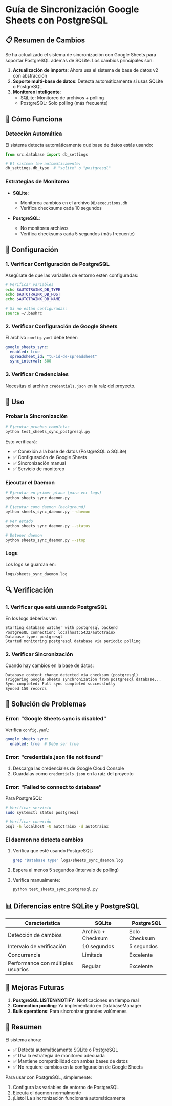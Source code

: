 # Guía de Sincronización Google Sheets con PostgreSQL

## 📋 Resumen de Cambios

Se ha actualizado el sistema de sincronización con Google Sheets para soportar PostgreSQL además de SQLite. Los cambios principales son:

1. **Actualización de imports**: Ahora usa el sistema de base de datos v2 con abstracción
2. **Soporte multi-base de datos**: Detecta automáticamente si usas SQLite o PostgreSQL
3. **Monitoreo inteligente**: 
   - SQLite: Monitoreo de archivos + polling
   - PostgreSQL: Solo polling (más frecuente)

## 🚀 Cómo Funciona

### Detección Automática

El sistema detecta automáticamente qué base de datos estás usando:

```python
from src.database import db_settings

# El sistema lee automáticamente:
db_settings.db_type  # "sqlite" o "postgresql"
```

### Estrategias de Monitoreo

- **SQLite**: 
  - Monitorea cambios en el archivo `DB/executions.db`
  - Verifica checksums cada 10 segundos
  
- **PostgreSQL**:
  - No monitorea archivos
  - Verifica checksums cada 5 segundos (más frecuente)

## 🔧 Configuración

### 1. Verificar Configuración de PostgreSQL

Asegúrate de que las variables de entorno estén configuradas:

```bash
# Verificar variables
echo $AUTOTRAINX_DB_TYPE
echo $AUTOTRAINX_DB_HOST
echo $AUTOTRAINX_DB_NAME

# Si no están configuradas:
source ~/.bashrc
```

### 2. Verificar Configuración de Google Sheets

El archivo `config.yaml` debe tener:

```yaml
google_sheets_sync:
  enabled: true
  spreadsheet_id: "tu-id-de-spreadsheet"
  sync_interval: 300
```

### 3. Verificar Credenciales

Necesitas el archivo `credentials.json` en la raíz del proyecto.

## 📝 Uso

### Probar la Sincronización

```bash
# Ejecutar pruebas completas
python test_sheets_sync_postgresql.py
```

Esto verificará:
- ✅ Conexión a la base de datos (PostgreSQL o SQLite)
- ✅ Configuración de Google Sheets
- ✅ Sincronización manual
- ✅ Servicio de monitoreo

### Ejecutar el Daemon

```bash
# Ejecutar en primer plano (para ver logs)
python sheets_sync_daemon.py

# Ejecutar como daemon (background)
python sheets_sync_daemon.py --daemon

# Ver estado
python sheets_sync_daemon.py --status

# Detener daemon
python sheets_sync_daemon.py --stop
```

### Logs

Los logs se guardan en:
```
logs/sheets_sync_daemon.log
```

## 🔍 Verificación

### 1. Verificar que está usando PostgreSQL

En los logs deberías ver:
```
Starting database watcher with postgresql backend
PostgreSQL connection: localhost:5432/autotrainx
Database type: postgresql
Started monitoring postgresql database via periodic polling
```

### 2. Verificar Sincronización

Cuando hay cambios en la base de datos:
```
Database content change detected via checksum (postgresql)
Triggering Google Sheets synchronization from postgresql database...
Sync completed: Full sync completed successfully
Synced 150 records
```

## 🐛 Solución de Problemas

### Error: "Google Sheets sync is disabled"

Verifica `config.yaml`:
```yaml
google_sheets_sync:
  enabled: true  # Debe ser true
```

### Error: "credentials.json file not found"

1. Descarga las credenciales de Google Cloud Console
2. Guárdalas como `credentials.json` en la raíz del proyecto

### Error: "Failed to connect to database"

Para PostgreSQL:
```bash
# Verificar servicio
sudo systemctl status postgresql

# Verificar conexión
psql -h localhost -U autotrainx -d autotrainx
```

### El daemon no detecta cambios

1. Verifica que esté usando PostgreSQL:
   ```bash
   grep "Database type" logs/sheets_sync_daemon.log
   ```

2. Espera al menos 5 segundos (intervalo de polling)

3. Verifica manualmente:
   ```bash
   python test_sheets_sync_postgresql.py
   ```

## 📊 Diferencias entre SQLite y PostgreSQL

| Característica | SQLite | PostgreSQL |
|----------------|--------|------------|
| Detección de cambios | Archivo + Checksum | Solo Checksum |
| Intervalo de verificación | 10 segundos | 5 segundos |
| Concurrencia | Limitada | Excelente |
| Performance con múltiples usuarios | Regular | Excelente |

## 🚀 Mejoras Futuras

1. **PostgreSQL LISTEN/NOTIFY**: Notificaciones en tiempo real
2. **Connection pooling**: Ya implementado en DatabaseManager
3. **Bulk operations**: Para sincronizar grandes volúmenes

## 📝 Resumen

El sistema ahora:
- ✅ Detecta automáticamente SQLite o PostgreSQL
- ✅ Usa la estrategia de monitoreo adecuada
- ✅ Mantiene compatibilidad con ambas bases de datos
- ✅ No requiere cambios en la configuración de Google Sheets

Para usar con PostgreSQL, simplemente:
1. Configura las variables de entorno de PostgreSQL
2. Ejecuta el daemon normalmente
3. ¡Listo! La sincronización funcionará automáticamente